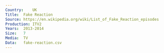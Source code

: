 ```yaml
---
Country:	UK
Title:	Fake Reaction
Source:	https://en.wikipedia.org/wiki/List_of_Fake_Reaction_episodes
Production:	ITV2
Years:	2013-2014
Size:	7
Media:	TV
Data:	fake-reaction.csv
---
```

